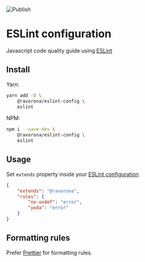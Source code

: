 ![Publish](https://github.com/ravorona/eslint-config/actions/workflows/publish.yml/badge.svg)

# ESLint configuration
Javascript code quality guide using [ESLint](https://eslint.org)

## Install
Yarn:
```bash
yarn add -D \
    @ravorona/eslint-config \
    eslint
```
NPM:
```bash
npm i --save-dev \
    @ravorona/eslint-config \
    eslint
```

## Usage
Set `extends` property inside your [ESLint configuration](https://eslint.org/docs/user-guide/configuring)

```json
{
    "extends": "@ravorona",
    "rules": {
        "no-undef": "error",
        "yoda": "error"
    }
}
```

## Formatting rules
Prefer [Prettier](https://prettier.io) for formatting rules.
